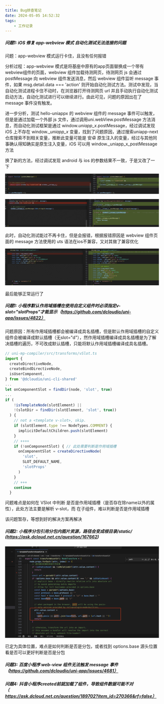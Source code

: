 ```yaml
---
title: Bug排查笔记
date: 2024-05-05 14:52:32
tags:
	- 工作记录
---
```

##### 问题1: iOS 修复 app-webview 模式 自动化测试无法连接的问题

问题：app-webview 模式运行卡住，且没有任何报错

分析过程：app-webview 模式是将基座中原有的app页面替换成一个带有webview组件的页面，webview 组件加载待测网页，待测网页 js 会通过 postMessage 向 webview 组件发送消息，然后 webview 组件监听 message 事件，如果 msg.detail.data === 'action' 则开始自动化测试方法。测试中发现，当自动化测试进程卡住不动时，在浏览器打开待测网页 url 并且手动执行自动化测试启动方法，自动化测试进行可以继续进行。由此可见，问题的原因出在了 message 事件没有触发。

进一步分析，测试 hello-uniappx 的 webview 组件的 message 事件可以触发，但是是通过加载一个外部 js 文件，通过调用uni.webView.postMessage 方法消息，而自动化测试框架是通过 window._uniapp_x_.postMessage，经过调试发现 iOS 上不存在 window.__uniapp_x_ 变量，找到了问题原因，通过搜索uniapp-next仓库搜索不到相关变量，推断此变量可能是 安卓 原生注入的变量，经过与其他同事确认得知确实是原生注入变量，iOS 可以用 window._uniapp_x_postMessage 方法

换了新的方法，经过调试发现 android 与 ios 的参数结果不一致，于是又改了一下

![image-20240418145841431](../img/image-20240418145841431.png)

![image-20240418145404085](../img/image-20240418145404085.png)

此时，自动化测试能过不再卡住，但是会报错，根据报错原因是 webview 组件页面的 message 方法使用的 uts 语法在ios不兼容，又对其做了兼容优化

![image-20240418145748461](../img/image-20240418145748461.png)

最后能够正常运行了

##### 问题1: 小程序默认作用域插槽在使用自定义组件时必须指定v-slot="slotProps"才能显示（https://github.com/dcloudio/uni-app/issues/4822）

问题原因：所有作用域插槽都会被编译成具名插槽，但是默认作用域插槽的自定义组件会被编译成默认插槽（无slot="d"），然作用域插槽编译成具名插槽是为了解决插槽的遍历，不可改成默认插槽，只能将默认作用域插槽编译成具名插槽。


```js
// uni-mp-compiler/src/transforms/vSlot.ts
import {
  createDirectiveNode,
  createBindDirectiveNode,
  isUserComponent,
} from '@dcloudio/uni-cli-shared'
...
let onComponentSlot = findDir(node, 'slot', true)
...
if (
    !isTemplateNode(slotElement) ||
    !(slotDir = findDir(slotElement, 'slot', true))
  ) {
    // not a <template v-slot>, skip.
    if (slotElement.type !== NodeTypes.COMMENT) {
      implicitDefaultChildren.push(slotElement)
    }
  	// ++++
    if (!onComponentSlot) { // 此处需要判断是作用域插槽
      onComponentSlot = createDirectiveNode(
        'slot',
        SLOT_DEFAULT_NAME,
        'slotProps'
      )
    }
    // +++
    continue
  }
```

问题难点是如何在 VSlot 中判断 <slot></slot> 是否是作用域插槽（是否存在除name以外的属性），此处方法主要是解析 v-slot，而  <slot></slot> 在子组件，难以判断是否是作用域插槽

该问题暂存，等想到好的解决方案再解决

##### 问题2: 小程序分包引用分包内图片资源，路径会变成根目录/static/ (https://ask.dcloud.net.cn/question/167662)

![image-20240412140941372](../img/image-20240412140941372.png)

已定为具体位置，难点是如何判断是否是分包，或者找到 options.base 源头位置看是否可以更好判断是否是分包

##### 问题3: 百度小程序 web-view 组件无法触发 message 事件（https://github.com/dcloudio/uni-app/issues/4681）

##### 问题4: 抖音小程序created前就加载了组件，导致组件数据可能不对（https://ask.dcloud.net.cn/question/189702?item_id=270366&rf=false）
